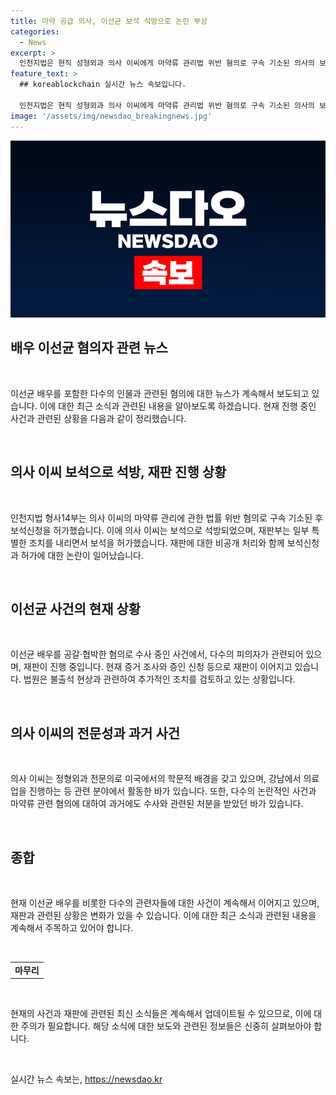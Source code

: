 ```yaml
---
title: 마약 공급 의사, 이선균 보석 석방으로 논란 부상
categories:
  - News
excerpt: >
  인천지법은 현직 성형외과 의사 이씨에게 마약류 관리법 위반 혐의로 구속 기소된 의사의 보석을 허가했다. 보석 조건으로 거주지 제한과 전자발찌 부착을 명령하고, 증거를 숨기지 말 것을 권고했다. 그간 공판이 비공개로 진행됐으며, 의사 이씨는 마약류를 전달한 적이 없다고 주장하고 있다. 함께 재판을 받던 유흥업소 실장 김씨는 마약 투약 혐의로 징역 2년형이 구형됐다. 혐의를 대부분 부인한 의사 이씨는 보석으로 풀려났으며, 추가 공판이 예정되어 있다.
feature_text: >
  ## koreablockchain 실시간 뉴스 속보입니다.

  인천지법은 현직 성형외과 의사 이씨에게 마약류 관리법 위반 혐의로 구속 기소된 의사의 보석을 허가했다. 보석 조건으로 거주지 제한과 전자발찌 부착을 명령하고, 증거를 숨기지 말 것을 권고했다. 그간 공판이 비공개로 진행됐으며, 의사 이씨는 마약류를 전달한 적이 없다고 주장하고 있다. 함께 재판을 받던 유흥업소 실장 김씨는 마약 투약 혐의로 징역 2년형이 구형됐다. 혐의를 대부분 부인한 의사 이씨는 보석으로 풀려났으며, 추가 공판이 예정되어 있다.
image: '/assets/img/newsdao_breakingnews.jpg'
---
```


<p><img src="/assets/img/newsdao_breakingnews.jpg" alt="koreablockchain 속보" /></p>

<h2 data-ke-size="size26">배우 이선균 혐의자 관련 뉴스</h2>

<p data-ke-size="size16">&nbsp;</p>

<p>이선균 배우를 포함한 다수의 인물과 관련된 혐의에 대한 뉴스가 계속해서 보도되고 있습니다. 이에 대한 최근 소식과 관련된 내용을 알아보도록 하겠습니다. 현재 진행 중인 사건과 관련된 상황을 다음과 같이 정리했습니다. </p>

<p data-ke-size="size16">&nbsp;</p>

<h2 data-ke-size="size26">의사 이씨 보석으로 석방, 재판 진행 상황</h2>

<p data-ke-size="size16">&nbsp;</p>

<p>인천지법 형사14부는 의사 이씨의 마약류 관리에 관한 법률 위반 혐의로 구속 기소된 후 보석신청을 허가했습니다. 이에 의사 이씨는 보석으로 석방되었으며, 재판부는 일부 특별한 조치를 내리면서 보석을 허가했습니다. 재판에 대한 비공개 처리와 함께 보석신청과 허가에 대한 논란이 일어났습니다. </p>

<p data-ke-size="size16">&nbsp;</p>

<h2 data-ke-size="size26">이선균 사건의 현재 상황</h2>

<p data-ke-size="size16">&nbsp;</p>

<p>이선균 배우를 공갈·협박한 혐의로 수사 중인 사건에서, 다수의 피의자가 관련되어 있으며, 재판이 진행 중입니다. 현재 증거 조사와 증인 신청 등으로 재판이 이어지고 있습니다. 법원은 불출석 현상과 관련하여 추가적인 조치를 검토하고 있는 상황입니다. </p>

<p data-ke-size="size16">&nbsp;</p>

<h2 data-ke-size="size26">의사 이씨의 전문성과 과거 사건</h2>

<p data-ke-size="size16">&nbsp;</p>

<p>의사 이씨는 정형외과 전문의로 미국에서의 학문적 배경을 갖고 있으며, 강남에서 의료업을 진행하는 등 관련 분야에서 활동한 바가 있습니다. 또한, 다수의 논란적인 사건과 마약류 관련 혐의에 대하여 과거에도 수사와 관련된 처분을 받았던 바가 있습니다.</p>

<p data-ke-size="size16">&nbsp;</p>

<h2 data-ke-size="size26">종합</h2>

<p data-ke-size="size16">&nbsp;</p>

<p>현재 이선균 배우를 비롯한 다수의 관련자들에 대한 사건이 계속해서 이어지고 있으며, 재판과 관련된 상황은 변화가 있을 수 있습니다. 이에 대한 최근 소식과 관련된 내용을 계속해서 주목하고 있어야 합니다.</p>

<p data-ke-size="size16">&nbsp;</p>

<table>
  <tbody>
    <tr>
      <td style="text-align: center; height: 17px;"><b>마무리</b></td>
    </tr>
  </tbody>
</table>

<p data-ke-size="size16">&nbsp;</p>

<p>현재의 사건과 재판에 관련된 최신 소식들은 계속해서 업데이트될 수 있으므로, 이에 대한 주의가 필요합니다. 해당 소식에 대한 보도와 관련된 정보들은 신중히 살펴보아야 합니다. </p>

<p data-ke-size="size16">&nbsp;</p>
실시간 뉴스 속보는, <a href="https://newsdao.kr" rel="dofollow">https://newsdao.kr</a>


